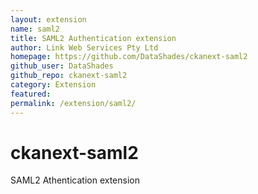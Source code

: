 ```yaml
---
layout: extension
name: saml2
title: SAML2 Authentication extension
author: Link Web Services Pty Ltd
homepage: https://github.com/DataShades/ckanext-saml2
github_user: DataShades
github_repo: ckanext-saml2
category: Extension
featured: 
permalink: /extension/saml2/
---
```



ckanext-saml2
=============

SAML2 Athentication extension

